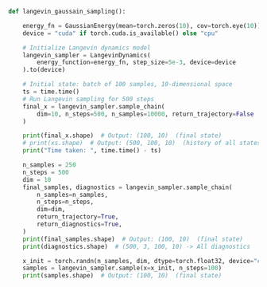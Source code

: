 ```py title="Langevin dynamics sampling" linenums="1"
def langevin_gaussain_sampling():

    energy_fn = GaussianEnergy(mean=torch.zeros(10), cov=torch.eye(10))
    device = "cuda" if torch.cuda.is_available() else "cpu"

    # Initialize Langevin dynamics model
    langevin_sampler = LangevinDynamics(
        energy_function=energy_fn, step_size=5e-3, device=device
    ).to(device)

    # Initial state: batch of 100 samples, 10-dimensional space
    ts = time.time()
    # Run Langevin sampling for 500 steps
    final_x = langevin_sampler.sample_chain(
        dim=10, n_steps=500, n_samples=10000, return_trajectory=False
    )

    print(final_x.shape)  # Output: (100, 10)  (final state)
    # print(xs.shape)  # Output: (500, 100, 10)  (history of all states)
    print("Time taken: ", time.time() - ts)

    n_samples = 250
    n_steps = 500
    dim = 10
    final_samples, diagnostics = langevin_sampler.sample_chain(
        n_samples=n_samples,
        n_steps=n_steps,
        dim=dim,
        return_trajectory=True,
        return_diagnostics=True,
    )
    print(final_samples.shape)  # Output: (100, 10)  (final state)
    print(diagnostics.shape)  # (500, 3, 100, 10) -> All diagnostics

    x_init = torch.randn(n_samples, dim, dtype=torch.float32, device="cuda")
    samples = langevin_sampler.sample(x=x_init, n_steps=100)
    print(samples.shape)  # Output: (100, 10)  (final state)

```

[//]: # ()
[//]: # (``` mermaid)

[//]: # (graph LR)

[//]: # (    A[Start] --> B[Convolutional Layer 1];)

[//]: # (    B --> C[Activation Function ReLU];)

[//]: # (    C --> D[Pooling Layer 1];)

[//]: # (    D --> E[Convolutional Layer 2];)

[//]: # (    E --> F[Activation Function &#40;ReLU #41;];)

[//]: # (```)